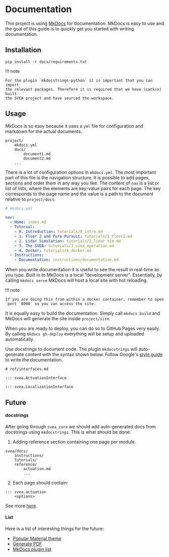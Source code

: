 # Documentation

This project is using [MkDocs](https://www.mkdocs.org/) for documentation.
MkDocs is easy to use and the goal of this guide is to quickly get you
started with writing documentation.

## Installation

```text
pip install -r docs/requirements.txt
```

!!! note

    For the plugin `mkdocstrings-python` it is important that you can import
    the relevant packages. Therefore it is required that we have (catkin) built
    the SVEA project and have sourced the workspace.

## Usage

MkDocs is so easy because it uses a `yml` file for configuration and markdown
for the actual documents.

```text
project/
    mkdocs.yml
    docs/
        document1.md
        document2.md
    ...
```

There is a lot of configuration options in `mkdocs.yml`. The most important
part of this file is the navigation structure. It is possible to add pages,
sections and order them in any way you like. The content of `nav` is a list
or list of lists, where the elements are key-value pairs for each page. The key
corresponds to the page name and the value is a path to the document relative
to `project/docs`.

```yml
# mkdocs.yml

nav:
  - Home: index.md
  - Tutorial:
    - 0. Introduction: tutorials/0_intro.md
    - 1. Floor 2 and Pure-Pursuit: tutorials/1_floor2.md
    - 2. Lidar Simulation: tutorials/2_lidar_sim.md
    - 3. The SVEA: tutorials/3_svea_operation.md
    - 4. Docker: tutorials/4_docker.md
  - Instructions:
    - Documentation: instructions/documentation.md
```

When you write documentation it is useful to see the result in real-time as
you type. Built in to MkDocs is a local "development server". Essentially,
by calling `mkdocs serve` MkDocs will host a local site with hot reloading.

!!! note

    If you are doing this from within a docker container, remember to open
    `port `8000` so you can access the site.

It is equally easy to build the documentation. Simply call `mkdocs build` and
MkDocs will generate the site inside `project/site`.

When you are ready to deploy, you can do so to GitHub Pages very easily. By
calling `mkdocs gh-deploy` everything will be setup and uploaded
automatically.

Use *docstrings* to document code. The plugin `mkdocstrings` will auto-generate
content with the syntax shown below. Follow Google's
[style guide](https://google.github.io/styleguide/pyguide.html) to write the
documentation.

```text
# ref/interfaces.md

::: svea.ActuationInterface

::: svea.LocalizationInterface
```

## Future

#### docstrings

After going through `svea_core` we should add auto-generated docs from
docstrings using `mkdocstrings`. This is what should be done:

1. Adding reference section containing one page per module.
```text
svea/docs/
    instructions/
    tutorials/
    reference/
        actuation.md
        ...
```

2. Each page should contain:
```text
::: svea.actuation
    <options>
```

See more [here](https://mkdocstrings.github.io/).

#### List

Here is a list of interesting things for the future:

- [Popular Material theme](https://squidfunk.github.io/mkdocs-material/)
- [Generate PDF](https://github.com/mkdocs/mkdocs/wiki/MkDocs-Plugins#pdf--site-conversion)
- [MkDocs plugin list](https://github.com/mkdocs/mkdocs/wiki/MkDocs-Plugins)

